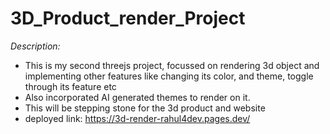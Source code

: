 # 3D_Product_render_Project

_*Description:*_
  - This is my second threejs project, focussed on rendering 3d object and implementing other features like changing its color, and theme, toggle through its feature etc
  - Also incorporated AI generated themes to render on it.
  - This will be stepping stone for the 3d product and website
  - deployed link: https://3d-render-rahul4dev.pages.dev/
  
